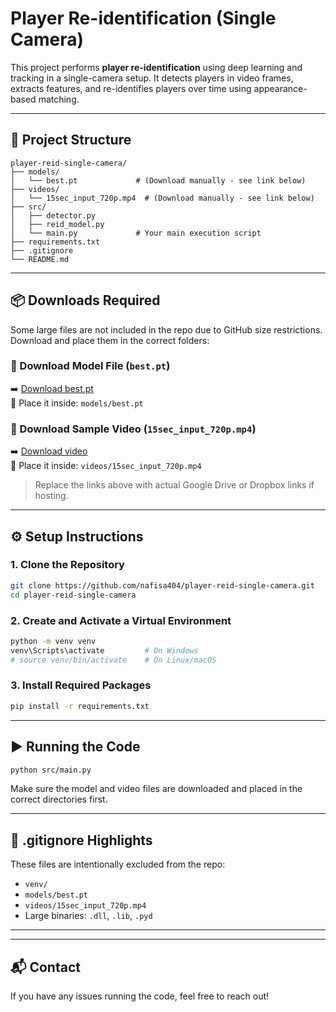 # Player Re-identification (Single Camera)

This project performs **player re-identification** using deep learning and tracking in a single-camera setup. It detects players in video frames, extracts features, and re-identifies players over time using appearance-based matching.

---

## 📁 Project Structure

```
player-reid-single-camera/
├── models/
│   └── best.pt             # (Download manually - see link below)
├── videos/
│   └── 15sec_input_720p.mp4  # (Download manually - see link below)
├── src/
│   ├── detector.py
│   ├── reid_model.py
│   └── main.py             # Your main execution script
├── requirements.txt
├── .gitignore
└── README.md
```

---

## 📦 Downloads Required

Some large files are not included in the repo due to GitHub size restrictions. Download and place them in the correct folders:

### 🔗 Download Model File (`best.pt`)
➡️ [Download best.pt](https://your-download-link.com/best.pt)  
📁 Place it inside: `models/best.pt`

### 🔗 Download Sample Video (`15sec_input_720p.mp4`)
➡️ [Download video](https://your-download-link.com/15sec_input_720p.mp4)  
📁 Place it inside: `videos/15sec_input_720p.mp4`

> Replace the links above with actual Google Drive or Dropbox links if hosting.

---

## ⚙️ Setup Instructions

### 1. Clone the Repository

```bash
git clone https://github.com/nafisa404/player-reid-single-camera.git
cd player-reid-single-camera
```

### 2. Create and Activate a Virtual Environment

```bash
python -m venv venv
venv\Scripts\activate         # On Windows
# source venv/bin/activate    # On Linux/macOS
```

### 3. Install Required Packages

```bash
pip install -r requirements.txt
```

---

## ▶️ Running the Code

```bash
python src/main.py
```

Make sure the model and video files are downloaded and placed in the correct directories first.

---

## 🧹 .gitignore Highlights

These files are intentionally excluded from the repo:

- `venv/`
- `models/best.pt`
- `videos/15sec_input_720p.mp4`
- Large binaries: `.dll`, `.lib`, `.pyd`

---


---

## 📬 Contact

If you have any issues running the code, feel free to reach out!


